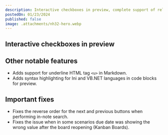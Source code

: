 ```yaml
---
description: Interactive checkboxes in preview, complete support of relative links in Markdown and more
postedOn: 01/23/2024
published: false
image: .attachments/nh32-hero.webp
---
```


## Interactive checkboxes in preview

## Other notable features
- Adds support for underline HTML tag `<u>` in Markdown.
- Adds syntax highlighting for Ini and VB.NET languages in code blocks for preview.

## Important fixes
- Fixes the reverse order for the next and previous buttons when performing in-note search.
- Fixes the issue when in some scenarios due date was showing the wrong value after the board reopening (Kanban Boards).
